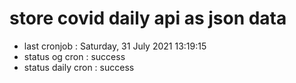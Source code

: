 # store covid daily api as json data

- last cronjob : Saturday, 31 July 2021 13:19:15
- status og cron : success
- status daily cron : success
      
      